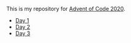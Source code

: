 This is my repository for [Advent of Code 2020](https://adventofcode.com/2020).

- [Day 1](day-01/)
- [Day 2](day-02/)
- [Day 3](day-03/)
